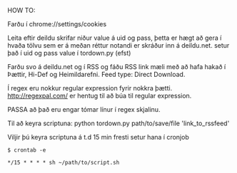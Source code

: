 HOW TO:

Farðu í
chrome://settings/cookies

Leita eftir deildu
skrifar niður value á uid og pass, þetta er hægt að gera í hvaða tölvu sem er á meðan réttur notandi er skráður inn á deildu.net.
setur það í uid og pass value í tordown.py (efst)

Farðu svo á deildu.net og í RSS og fáðu RSS link mæli með að hafa hakað í Þættir, Hi-Def og Heimildarefni. Feed type: Direct Download.

Í regex eru nokkur regular expression fyrir nokkra þætti. http://regexpal.com/ er hentug til að búa til regular expression.

PASSA að það eru engar tómar línur í regex skjalinu.

Til að keyra scriptuna:
	python tordown.py path/to/save/file 'link_to_rssfeed'

Viljir þú keyra scriptuna á t.d 15 min fresti setur hana í cronjob
	
	$ crontab -e

	*/15 * * * * sh ~/path/to/script.sh
